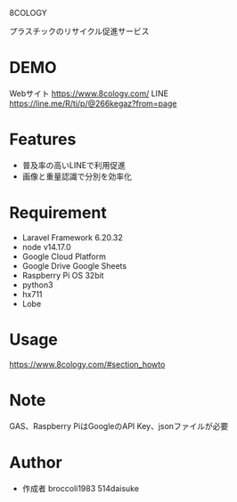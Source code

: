 8COLOGY
 
プラスチックのリサイクル促進サービス
 
# DEMO
Webサイト 
https://www.8cology.com/
LINE
https://line.me/R/ti/p/@266kegaz?from=page
 
# Features
 
 - 普及率の高いLINEで利用促進
 - 画像と重量認識で分別を効率化
 
# Requirement
 
* Laravel Framework 6.20.32
* node v14.17.0
* Google Cloud Platform
* Google Drive Google Sheets
* Raspberry Pi OS 32bit
* python3
* hx711
* Lobe
 
 
# Usage
 
https://www.8cology.com/#section_howto
 
# Note
 
GAS、Raspberry PiはGoogleのAPI Key、jsonファイルが必要
 
# Author
 
* 作成者 broccoli1983 514daisuke
 